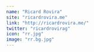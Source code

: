```yaml
---
name: "Ricard Rovira"
site: "ricardrovira.me"
link: "http://ricardrovira.me/"
twitter: "ricardrovirag"
icon: "rr.jpg"
image: "rr.bg.jpg"
---
```

